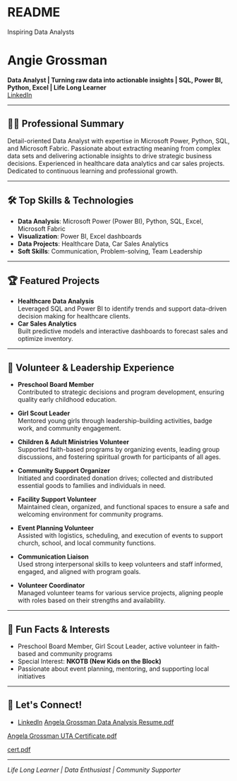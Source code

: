 # README
Inspiring Data Analysts
# Angie Grossman

**Data Analyst | Turning raw data into actionable insights | SQL, Power BI, Python, Excel | Life Long Learner**  
[LinkedIn](www.linkin.com/in/angiegrossman)

---

## 👩‍💻 Professional Summary
Detail-oriented Data Analyst with expertise in Microsoft Power, Python, SQL, and Microsoft Fabric. Passionate about extracting meaning from complex data sets and delivering actionable insights to drive strategic business decisions. Experienced in healthcare data analytics and car sales projects. Dedicated to continuous learning and professional growth.

---

## 🛠️ Top Skills & Technologies
- **Data Analysis**: Microsoft Power (Power BI), Python, SQL, Excel, Microsoft Fabric
- **Visualization**: Power BI, Excel dashboards
- **Data Projects**: Healthcare Data, Car Sales Analytics
- **Soft Skills**: Communication, Problem-solving, Team Leadership

---

## 🏆 Featured Projects
- **Healthcare Data Analysis**  
  Leveraged SQL and Power BI to identify trends and support data-driven decision making for healthcare clients.
- **Car Sales Analytics**  
  Built predictive models and interactive dashboards to forecast sales and optimize inventory.

---

## 🌟 Volunteer & Leadership Experience

- **Preschool Board Member**  
  Contributed to strategic decisions and program development, ensuring quality early childhood education.

- **Girl Scout Leader**  
  Mentored young girls through leadership-building activities, badge work, and community engagement.

- **Children & Adult Ministries Volunteer**  
  Supported faith-based programs by organizing events, leading group discussions, and fostering spiritual growth for participants of all ages.

- **Community Support Organizer**  
  Initiated and coordinated donation drives; collected and distributed essential goods to families and individuals in need.

- **Facility Support Volunteer**  
  Maintained clean, organized, and functional spaces to ensure a safe and welcoming environment for community programs.

- **Event Planning Volunteer**  
  Assisted with logistics, scheduling, and execution of events to support church, school, and local community functions.

- **Communication Liaison**  
  Used strong interpersonal skills to keep volunteers and staff informed, engaged, and aligned with program goals.

- **Volunteer Coordinator**  
  Managed volunteer teams for various service projects, aligning people with roles based on their strengths and availability.

---

## 🎉 Fun Facts & Interests

- Preschool Board Member, Girl Scout Leader, active volunteer in faith-based and community programs
- Special Interest: **NKOTB (New Kids on the Block)**
- Passionate about event planning, mentoring, and supporting local initiatives

---

## 📢 Let's Connect!
- [LinkedIn](www.linkin.com/in/angiegrossman)
[Angela Grossman Data Analysis Resume.pdf](https://github.com/user-attachments/files/20683236/Angela.Grossman.Data.Analysis.Resume.pdf)

[Angela Grossman UTA Certificate.pdf](https://github.com/user-attachments/files/20683238/Angela.Grossman.UTA.Certificate.pdf)

[cert.pdf](https://github.com/user-attachments/files/20683251/cert.pdf)

---

*Life Long Learner | Data Enthusiast | Community Supporter*
